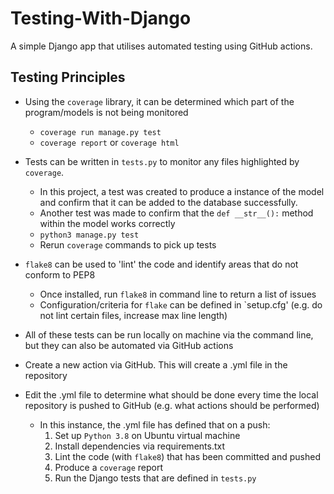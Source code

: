 # Testing-With-Django
A simple Django app that utilises automated testing using GitHub actions.

## Testing Principles
* Using the `coverage` library, it can be determined which part of the program/models is not being monitored
  * `coverage run manage.py test`
  * `coverage report` or `coverage html`
  
* Tests can be written in `tests.py` to monitor any files highlighted by `coverage`. 
  * In this project, a test was created to produce a instance of the model and confirm that it can be added to the database successfully.
  * Another test was made to confirm that the `def __str__():` method within the model works correctly
  * `python3 manage.py test`
  * Rerun `coverage` commands to pick up tests

* `flake8` can be used to 'lint' the code and identify areas that do not conform to PEP8
  * Once installed, run `flake8` in command line to return a list of issues
  * Configuration/criteria for `flake` can be defined in `setup.cfg' (e.g. do not lint certain files, increase max line length)
  
* All of these tests can be run locally on machine via the command line, but they can also be automated via GitHub actions

* Create a new action via GitHub. This will create a .yml file in the repository

* Edit the .yml file to determine what should be done every time the local repository is pushed to GitHub (e.g. what actions should be performed)
  * In this instance, the .yml file has defined that on a push:
    1. Set up `Python 3.8` on Ubuntu virtual machine
    2. Install dependencies via requirements.txt
    3. Lint the code (with `flake8`) that has been committed and pushed
    4. Produce a `coverage` report
    5. Run the Django tests that are defined in `tests.py`
